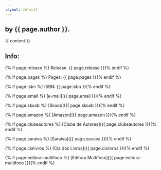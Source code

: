 ```yaml
---
layout: default
---
```

## by {{ page.author }}.



{{ content }}

## Info:

{% if page.release %} Release: {{ page.release }}{% endif %}

{% if page.pages %} Pages: {{ page.pages }}{% endif %}

{% if page.isbn %} ISBN: {{ page.isbn }}{% endif %}

{% if page.email %} [e-mail]({{ page.email }}){% endif %}

{% if page.skoob %} [Skoob]({{ page.skoob }}){% endif %}

{% if page.amazon %} [Amazon]({{ page.amazon }}){% endif %}

{% if page.clubeautores %} [Clube de Autores]({{ page.clubeautores }}){% endif %}

{% if page.saraiva %} [Saraiva]({{ page.saraiva }}){% endif %}

{% if page.cialivros %} [Cia dos Livros]({{ page.cialivros }}){% endif %}

{% if page.editora-multifoco %} [Editora Multifoco]({{ page.editora-multifoco }}){% endif %}